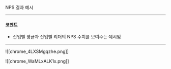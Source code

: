 NPS 결과 예시


---
#### 코멘트
- 산업별 평균과 산업별 리더의 NPS 수치를 보여주는 예시임

---


![[chrome_4LXSMgqzhe.png]]



![[chrome_WaMLxALK1x.png]]